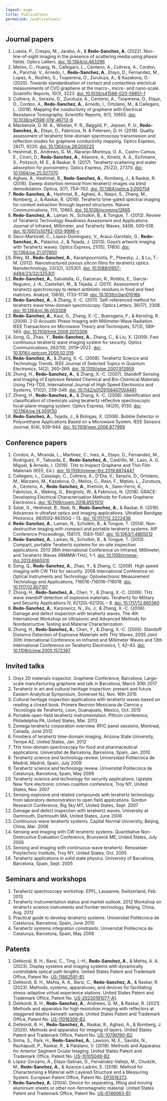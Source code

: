 ```yaml
---
layout: page
title: Publications
permalink: /publications/
---
```


## Journal papers

1. Luesia, P., Crespo, M., Jarabo, A., & **Redo-Sanchez, A.** (2022). Non-line-of-sight imaging in the presence of scattering media using phasor fields. Optics Letters. [doi: 10.1364/ol.463296](https://opg.optica.org/ol/fulltext.cfm?uri=ol-47-15-3796&id=481513)
2. Melios, C., Huang, N., Callegaro, L., Centeno, A., Cultrera, A., Cordon, A., Panchal, V., Arnedo, I., **Redo-Sanchez, A.**, Etayo, D., Fernandez, M., Lopez, A., Rozhko, S., Txoperena, O., Zurutuza, A., & Kazakova, O. (2020). Towards standardisation of contact and contactless electrical measurements of CVD graphene at the macro-, micro- and nano-scale. Scientific Reports, 10(1), 3223. [doi: 10.1038/s41598-020-59851-1](https://www.nature.com/articles/s41598-020-59851-1)
3. Cultrera, A., Serazio, D., Zurutuza, A., Centeno, A., Txoperena, O., Etayo, D., Cordon, A., **Redo-Sanchez, A.**, Arnedo, I., Ortolano, M., & Callegaro, L. (2019). Mapping the conductivity of graphene with Electrical Resistance Tomography. Scientific Reports, 9(1), 10655. [doi: 10.1038/s41598-019-46713-8](https://www.nature.com/articles/s41598-019-46713-8)
4. Mackenzie, D. M. A., Whelan, P. R., Bøggild, P., Jepsen, P. U., **Redo-Sanchez, A.**, Etayo, D., Fabricius, N. & Petersen, D. H. (2018). Quality assessment of terahertz time-domain spectroscopy transmission and reflection modes for graphene conductivity mapping. Optics Express, 26(7), 9220. [doi: 10.1364/oe.26.009220](https://opg.optica.org/oe/fulltext.cfm?uri=oe-26-7-9220&id=385185)
5. Heshmat, B., Andrews, G. M., Naranjo-Montoya, O. A., Castro-Camus, E., Ciceri, D., **Redo-Sanchez, A.**, Allanore, A., Kmetz, A. A., Eichmann, S., Poitzsch, M. E., & Raskar, R. (2017). Terahertz scattering and water absorption for porosimetry. Optics Express, 25(22), 27370. [doi: 10.1364/oe.25.027370](https://opg.optica.org/oe/fulltext.cfm?uri=oe-25-22-27370&id=375870)
6. Aghasi, A., Heshmat, B., **Redo-Sanchez, A.**, Romberg, J., & Raskar, R. (2016). Sweep distortion removal from terahertz images via blind demodulation. Optica, 3(7), 754–762. [doi: 10.1364/optica.3.000754](https://opg.optica.org/optica/fulltext.cfm?uri=optica-3-7-754&id=345337)
7. **Redo-Sanchez, A.**, Heshmat, B., Aghasi, A., Naqvi, S., Zhang, M., Romberg, J., & Raskar, R. (2016). Terahertz time-gated spectral imaging for content extraction through layered structures. Nature Communications, 7(1), 12665. [doi: 10.1038/ncomms12665](https://www.nature.com/articles/ncomms12665)
8. **Redo-Sanchez, A.**, Laman, N., Schulkin, B., & Tongue, T. (2013). Review of Terahertz Technology Readiness Assessment and Applications. Journal of Infrared, Millimeter, and Terahertz Waves, 34(9), 500–518. [doi: 10.1007/s10762-013-9998-y](https://link.springer.com/article/10.1007/s10762-013-9998-y)
9. Seco-Martorell, C., López-Domínguez, V., Arauz-Garofalo, G., **Redo-Sanchez, A.**, Palacios, J., & Tejada, J. (2013). Goya’s artwork imaging with Terahertz waves. Optics Express, 21(15), 17800. [doi: 10.1364/oe.21.017800](https://opg.optica.org/oe/fulltext.cfm?uri=oe-21-15-17800&id=259467)
10. Riley, M., **Redo-Sanchez, A.**, Karampourniotis, P., Plawsky, J., & Lu, T.-M. (2012). Nanostructured porous silicon films for terahertz optics. Nanotechnology, 23(32), 325301. [doi: 10.1088/0957-4484/23/32/325301](https://iopscience.iop.org/article/10.1088/0957-4484/23/32/325301)
11. **Redo-Sanchez, A.**, Salvatella, G., Galceran, R., Roldós, E., García-Reguero, J.-A., Castellari, M., & Tejada, J. (2011). Assessment of terahertz spectroscopy to detect antibiotic residues in food and feed matrices. Analyst, 136(8), 1733–1738. [doi: 10.1039/c0an01016b](https://pubs.rsc.org/en/content/articlelanding/2011/an/c0an01016b)
12. **Redo-Sanchez, A.**, & Zhang, X.-C. (2011). Self-referenced method for terahertz wave time-domain spectroscopy. Optics Letters, 36(17), 3308. [doi: 10.1364/ol.36.003308](https://opg.optica.org/ol/fulltext.cfm?uri=ol-36-17-3308&id=221891)
13. **Redo-Sanchez, A.**, Kaur, G., Zhang, X.-C., Buersgens, F., & Kersting, R. (2009). 2-D Acoustic Phase Imaging with Millimeter-Wave Radiation. IEEE Transactions on Microwave Theory and Techniques, 57(3), 589–593. [doi: 10.1109/tmtt.2009.2013306](https://ieeexplore.ieee.org/document/4781893)
14. Song, Q., Zhao, Y., **Redo-Sanchez, A.**, Zhang, C., & Liu, X. (2009). Fast continuous terahertz wave imaging system for security. Optics Communications, 282(10), 2019–2022. [doi: 10.1016/j.optcom.2009.02.019](https://www.sciencedirect.com/science/article/pii/S0030401809001424?via)
15. **Redo-Sanchez, A.**, & Zhang, X.-C. (2008). Terahertz Science and Technology Trends. IEEE Journal of Selected Topics in Quantum Electronics, 14(2), 260–269. [doi: 10.1109/jstqe.2007.913959](https://ieeexplore.ieee.org/document/4481128)
16. Zhong, H., **Redo-Sanchez, A.**, & Zhang, X.-C. (2007). Standoff Sensing and Imaging of Explosive Related Chemical and Bio-Chemical Materials Using THz-TDS. International Journal of High Speed Electronics and Systems, 17(02), 239–249. [doi: 10.1142/s0129156407004461](https://www.worldscientific.com/doi/abs/10.1142/S0129156407004461)
17. Zhong, H., **Redo-Sanchez, A.**, & Zhang, X.-C. (2006). Identification and classification of chemicals using terahertz reflective spectroscopic focal-plane imaging system. Optics Express, 14(20), 9130. [doi: 10.1364/oe.14.009130](https://opg.optica.org/oe/fulltext.cfm?uri=oe-14-20-9130&id=114590)
18. **Redo-Sanchez, A.**, Tejada, J., & Bohigas, X. (2006). Bubble Detector in Polyurethane Applications Based on a Microwave System. IEEE Sensors Journal, 6(4), 939–944. [doi: 10.1109/jsen.2006.877999](https://ieeexplore.ieee.org/document/1661575)


## Conference papers

1. Cordon, A., Miranda, L., Martinez, C., Ines, A., Etayo, D., Fernandez, M., Rodriguez, P., Taboada, E., **Redo-Sanchez, A.**, Castrillo, M., Laso, A. G. Miguel, & Arnedo, I. (2019). THz to Inspect Graphene and Thin Film Materials (IEEE, Ed.). [doi: 10.1109/irmmw-thz.2019.8874447](https://ieeexplore.ieee.org/document/8874447)
2. Callegaro, L., Cassiago, C., Cultrera, A., D’Elia, V., Serazio, D., Ortolano, M., Marzano, M., Kazakova, O., Melios, C., Raso, F., Matias, L., Zurutuza, A., Centeno, A., **Redo-Sanchez, A.**, Kretinin, A., Sann-Ferro, K., Fabricius, A., Weking, G., Bergholz, W., & Fabricius, N. (2018). GRACE: Developing Electrical Characterisation Methods for Future Graphene Electronics. [doi: 10.1109/cpem.2018.8501012](https://ieeexplore.ieee.org/document/8501012)
3. Satat, G., Heshmat, B., Naik, N., **Redo-Sanchez, A.**, & Raskar, R. (2016). Advances in ultrafast optics and imaging applications. Ultrafast Bandgap Photonics, 98350Q-98350Q – 13. [doi: 10.1117/12.2222438](https://doi.org/10.1117/12.2222438)
4. **Redo-Sanchez, A.**, Laman, N., Schulkin, B., & Tongue, T. (2014). Non-destructive imaging with compact and portable terahertz systems. AIP Conference Proceedings, 1581(1), 1583–1587. [doi: 10.1063/1.4865012](https://doi.org/10.1063/1.4865012)
5. **Redo-Sanchez, A.**, Laman, N., Schulkin, B., & Tongue, T. (2013). Compact, portable Terahertz systems for on-site inspection applications. 2013 38th International Conference on Infrared, Millimeter, and Terahertz Waves (IRMMW-THz), 1–1. [doi: 10.1109/irmmw-thz.2013.6665510](https://ieeexplore.ieee.org/document/6665510)
6. Song, Q., **Redo-Sanchez, A.**, Zhao, Y., & Zhang, C. (2008). High speed imaging with CW THz for security. 2008 International Conference on Optical Instruments and Technology: Optoelectronic Measurement Technology and Applications, 716016-716016–716018. [doi: 10.1117/12.807197](https://doi.org/10.1117/12.807197)
7. Zhong, H., **Redo-Sanchez, A.**, Chen, Y., & Zhang, X.-C. (2006). THz wave standoff detection of explosive materials. Terahertz for Military and Security Applications IV, 62120L-62120L – 8. [doi: 10.1117/12.665360](https://doi.org/10.1117/12.665360)
8. **Redo-Sanchez, A.**, Karpowicz, N., Xu, J., & Zhang, X.-C. (2006). Damage and defect inspection with terahertz waves. The 4th International Workshop on Ultrasonic and Advanced Methods for Nondestructive Testing and Material Characterization.
9. Zhong, H., **Redo-Sanchez, A.**, Chen, Y., & Zhang, X.-C. (2005). Standoff Distance Detection of Explosive Materials with THz Waves. 2005 Joint 30th International Conference on Infrared and Millimeter Waves and 13th International Conference on Terahertz Electronics, 1, 42–43. [doi: 10.1109/icimw.2005.1572397](https://ieeexplore.ieee.org/document/1572397)


## Invited talks

1. Onyx 2D materials inspector. Graphene Conference, Barcelona, Large-scale manufacturing graphene
and talk in Barcelona, March 30th 2017
2. Terahertz in art and cultural heritage inspection: present and future. Eastern Analytical Symposium,
Somerset NJ, Nov. 16th 2015
3. Cultural heritage inspection applications with terahertz waves based on reading a closed book.
Primera Reunion Mexicana de Ciencia y Tecnologia de Terahertz, Leon, Guanajuato, Mexico, Oct.
2015
4. Portable open-field terahertz instrumentation. Pittcon conference, Philadelphia PA, United States,
Mar. 2013
5. Zomega terahertz corporation overview. RFIC panel sessions, Montreal, Canada, June 2012
6. Frontiers of terahertz time-domain imaging. Arizona State University, Tempe AZ, United States,
Jan. 2012
7. THz time-domain spectroscopy for food and pharmaceutical applications. Universitat de Barcelona,
Barcelona, Spain, Jan. 2010
8. Terahertz science and technology review. Universidad Politecnica de Madrid, Madrid, Spain, July
2009
9. Terahertz science and technology review. Universitat Politecnica de Catalunya, Barcelona, Spain,
May 2009
10. Terahertz science and technology for security applications. Upstate New York electronic crimes
coalition conference, Troy NY, United States, Nov. 2007
11. Sensing explosive and related compounds with terahertz technology: from laboratory demonstration
to open field applications. Gordon Research Conference, Big Sky MT, United States, Sept. 2007
12. Damage and defect inspection with terahertz waves. University at Dartmouth, Dartmouth MA,
United States, June 2006
13. Continuous-wave terahertz systems. Capital Normal University, Beijing, China, Mar. 2006
14. Sensing and imaging with CW terahertz systems. Quantitative Non-Destructive Evaluation Conference,
Brunswick ME, United States, July 2005
15. Sensing and imaging with continuous-wave terahertz. Rensselaer Polytechnic Institute, Troy NY,
United States, Oct. 2005
16. Terahertz applications in solid state physics. University of Barcelona, Barcelona, Spain, Sept. 2005


## Seminars and workshops

1. Terahertz spectroscopy workshop. EPFL, Lausanne, Switzerland, Feb. 2013
2. Terahertz instrumentation status and market outlook. 2012 Workshop on terahertz science instruments
and frontier technology, Beijing, China, Aug. 2012
3. Practical guide to develop terahertz systems. Universitat Politècnica de Catalunya, Barcelona,
Spain, June 2010
4. Terahertz systems integration constraints. Universitat Politècnica de Catalunya, Barcelona, Spain,
May 2009


## Patents

1. Dehkordi, B. H., Barsi, C., Ting, I.-H., **Redo-Sanchez, A.**, & Mehta, A. A. (2023). Display systems and imaging systems with dynamically controllable optical path lengths. United States Patent and Trademark Office, Patent No. [US-11662591-B1](https://ppubs.uspto.gov/dirsearch-public/print/downloadPdf/11662591).
2. Dehkordi, B. H., Mehta, A. A., Barsi, C., **Redo-Sanchez, A.**, & Raskar, R. (2023). Methods, systems, apparatuses, and devices for facilitating stress-adaptive virtual experience stations. United States Patent and Trademark Office, Patent No. [US-20230191077-A1](https://ppubs.uspto.gov/dirsearch-public/print/downloadPdf/20230191077).
3. Dehkordi, B. H., **Redo-Sanchez, A.**, Andrews, G. M., & Raskar, R. (2021). Methods and apparatus for high resolution imaging with reflectors at staggered depths beneath sample. United States Patent and Trademark Office, Patent No. [US-11016309-B2](https://ppubs.uspto.gov/dirsearch-public/print/downloadPdf/11016309).
4. Dehkordi, B. H., **Redo-Sanchez, A.**, Raskar, R., Aghasi, A., & Romberg, J. (2020). Methods and apparatus for imaging of layers. United States Patent and Trademark Office, Patent No. [US-10796190-B2](https://ppubs.uspto.gov/dirsearch-public/print/downloadPdf/10796190).
5. Sinha, S., Park, H., **Redo-Sanchez, A.**, Lawson, M. E., Savidis, N., Rachapudi, P., Raskar, R., & Patalano, V. (2018). Methods and Apparatus for Anterior Segment Ocular Imaging. United States Patent and Trademark Office, Patent No. [US-10105049-B2](https://ppubs.uspto.gov/dirsearch-public/print/downloadPdf/10105049).
6. López-Zorzano, A., Etayo-Salinas, D., Fernández-Vallejo, M., Chudzik, M., **Redo-Sanchez, A.**, & Azanza-Ladrón, E. (2018). Method for Characterising a Material with Layered Structure and a Measuring System. European Patent Office, Patent No. [EP3516373](https://patentscope.wipo.int/search/en/detail.jsf?docId=EP249467446&_cid=P10-LSEGT4-36213-1).
7. **Redo-Sanchez, A.** (2004). Device for separating, lifting and moving aluminium sheets or other non-ferromagnetic material. United States Patent and Trademark Office, Patent No. [US-6746063-B1](https://patentscope.wipo.int/search/en/detail.jsf?docId=US40567436).
